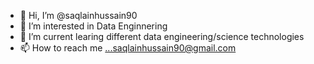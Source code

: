 - 👋 Hi, I’m @saqlainhussain90
- 👀 I’m interested in Data Enginnering
- 🌱 I’m current learing different data engineering/science technologies
- 📫 How to reach me ...saqlainhussain90@gmail.com

<!---
saqlainhussain90/saqlainhussain90 is a ✨ special ✨ repository because its `README.md` (this file) appears on your GitHub profile.
You can click the Preview link to take a look at your changes.
--->
